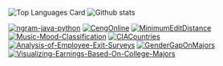 ![Top Languages Card](https://github-readme-stats.vercel.app/api/top-langs/?username=BerkinSerin) ![Github stats](https://github-readme-stats.vercel.app/api?username=BerkinSerin&theme=highcontrast&show_icons=true&count_private=true)


[![ngram-java-python](https://github-readme-stats.vercel.app/api/pin/?username=BerkinSerin&repo=ngram-java-python&show_owner=true)](https://github.com/BerkinSerin/ngram-java-python) [![CengOnline](https://github-readme-stats.vercel.app/api/pin/?username=BerkinSerin&repo=CengOnline&show_owner=true)](https://github.com/BerkinSerin/CengOnline) [![MinimumEditDistance](https://github-readme-stats.vercel.app/api/pin/?username=BerkinSerin&repo=MinimumEditDistance&show_owner=true)](https://github.com/BerkinSerin/MinimumEditDistance) [![Music-Mood-Classification](https://github-readme-stats.vercel.app/api/pin/?username=BerkinSerin&repo=Music-Mood-Classification&show_owner=true)](https://github.com/BerkinSerin/Music-Mood-Classification) [![CIACountries](https://github-readme-stats.vercel.app/api/pin/?username=BerkinSerin&repo=CIACountries&show_owner=true)](https://github.com/BerkinSerin/CIACountries) [![Analysis-of-Employee-Exit-Surveys](https://github-readme-stats.vercel.app/api/pin/?username=BerkinSerin&repo=Analysis-of-Employee-Exit-Surveys&show_owner=true)](https://github.com/BerkinSerin/Analysis-of-Employee-Exit-Surveys) [![GenderGapOnMajors](https://github-readme-stats.vercel.app/api/pin/?username=BerkinSerin&GenderGapOnMajors&show_owner=true)](https://github.com/BerkinSerin/GenderGapOnMajors)[![Visualizing-Earnings-Based-On-College-Majors](https://github-readme-stats.vercel.app/api/pin/?username=BerkinSerin&repo=Visualizing-Earnings-Based-On-College-Majors&show_owner=true)](https://github.com/BerkinSerin/Visualizing-Earnings-Based-On-College-Majors)
